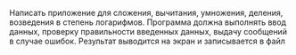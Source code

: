 Написать приложение для сложения, вычитания, умножения, деления, возведения в 
степень логарифмов. Программа должна выполнять ввод данных, проверку правильности 
введенных данных, выдачу сообщений в случае ошибок. Результат выводится на экран и 
записывается в файл
